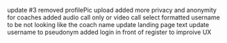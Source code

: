 update #3
    removed profilePic upload
    added more privacy and anonymity for coaches
    added audio call only or video call select
    formatted username to be not looking like the coach name
    update landing page text
    update username to pseudonym 
    added login in front of register to improive UX